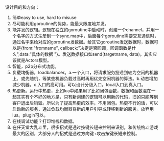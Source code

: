 设计目的和方向：

1. 简单easy to use, hard to misuse 
2. 尽可能利用goroutine的优势，能最大限度地并发。
3. 能并发的逻辑。逻辑在独立的goroutine中启动时，创建一个channel，并用一个名字的方式注册到一个sync.map中，后面每个goroutine需要交互通信时，通过名字来给对应的goroutine发数据。给其它goroutine发送数据时，数据可以是{from:"fromname", callback:"决定是否回调，回调函数是什么",data:"具体的数据 "}。发送数据接口如send(targetname, data)。其实应该就是Actors模型。
4. 智能，p2p分布式功能。
5. 负载均衡器，loadbalancer。a.一个入口，将请求服务投递到较为空闲的机器上，或先随机，等某些机器负载过高时再用优先空闲机器的算法。b.动态增加减少机器。c.入口的高可用。可以设计分级入口，local入口到真入口。
6. 热更新。运行中热更，比如lua中如果用了比如闭包函数，数据和函数混在一起其实有个不好的地方是，只有新创建的逻辑可以用新的代码，旧的只能等到客户退出后销毁。所以为了提高热更的效率，不用闭包。热更不行的话，可以启动新的服务，通过负载均衡器将新的用户引导或转移到新的服务。放弃用lua。plugin可以。
7. 在线调试功能？打印堆栈和数据。
8. 在任天堂大乱斗里，很多招式是通过按键长短来控制来识别，和传统格斗游戏最大的区别，大部分人的招式是通过方向键+攻击按键长短来控制。

